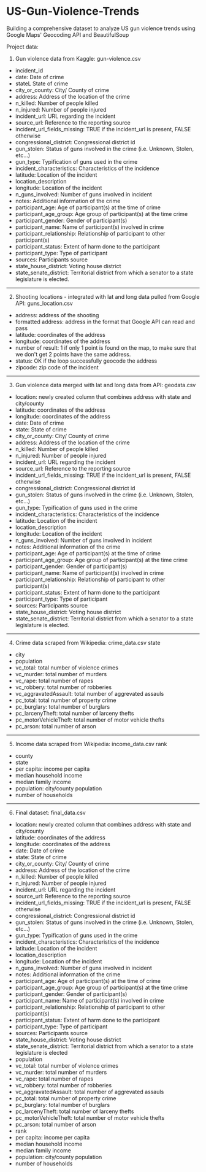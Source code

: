 # US-Gun-Violence-Trends
Building a comprehensive dataset to analyze US gun violence trends using Google Maps' Geocoding API and BeautifulSoup

Project data: 

1. Gun violence data from Kaggle: gun-violence.csv 

* incident_id
* date: Date of crime
* stateL State of crime
* city_or_county: City/ County of crime
* address: Address of the location of the crime
* n_killed: Number of people killed
* n_injured: Number of people injured
* incident_url: URL regarding the incident
* source_url: Reference to the reporting source
* incident_url_fields_missing: TRUE if the incident_url is present, FALSE otherwise
* congressional_district: Congressional district id
* gun_stolen: Status of guns involved in the crime (i.e. Unknown, Stolen, etc...)
* gun_type: Typification of guns used in the crime
* incident_characteristics: Characteristics of the incidence
* latitude: Location of the incident
* location_description
* longitude: Location of the incident
* n_guns_involved: Number of guns involved in incident
* notes: Additional information of the crime
* participant_age: Age of participant(s) at the time of crime
* participant_age_group: Age group of participant(s) at the time crime
* participant_gender: Gender of participant(s)
* participant_name: Name of participant(s) involved in crime
* participant_relationship: Relationship of participant to other participant(s)
* participant_status: Extent of harm done to the participant
* participant_type: Type of participant
* sources: Participants source
* state_house_district: Voting house district
* state_senate_district: Territorial district from which a senator to a state legislature is elected.
________________________________

2. Shooting locations - integrated with lat and long data pulled from Google API: guns_location.csv

* address: address of the shooting
* formatted address: address in the format that Google API can read and pass
* latitude: coordinates of the address
* longitude: coordinates of the address
* number of result: 1 if only 1 point is found on the map, to make sure that we don't get 2 points have the same address. 
* status: OK if the loop successfully geocode the address 
* zipcode: zip code of the incident
________________________________

3. Gun violence data merged with lat and long data from API: geodata.csv 

* location: newly created column that combines address with state and city/county 
* latitude: coordinates of the address
* longitude: coordinates of the address
* date: Date of crime
* state: State of crime
* city_or_county: City/ County of crime
* address: Address of the location of the crime
* n_killed: Number of people killed
* n_injured: Number of people injured
* incident_url: URL regarding the incident
* source_url: Reference to the reporting source
* incident_url_fields_missing: TRUE if the incident_url is present, FALSE otherwise
* congressional_district: Congressional district id
* gun_stolen: Status of guns involved in the crime (i.e. Unknown, Stolen, etc...)
* gun_type: Typification of guns used in the crime
* incident_characteristics: Characteristics of the incidence
* latitude: Location of the incident
* location_description
* longitude: Location of the incident
* n_guns_involved: Number of guns involved in incident
* notes: Additional information of the crime
* participant_age: Age of participant(s) at the time of crime
* participant_age_group: Age group of participant(s) at the time crime
* participant_gender: Gender of participant(s)
* participant_name: Name of participant(s) involved in crime
* participant_relationship: Relationship of participant to other participant(s)
* participant_status: Extent of harm done to the participant
* participant_type: Type of participant
* sources: Participants source
* state_house_district: Voting house district
* state_senate_district: Territorial district from which a senator to a state legislature is elected.
_______________________________

4. Crime data scraped from Wikipedia: crime_data.csv
state

* city
* population
* vc_total: total number of violence crimes 
* vc_murder: total number of murders
* vc_rape: total number of rapes
* vc_robbery: total number of robberies
* vc_aggravatedAssault: total number of aggrevated assauls
* pc_total: total number of property crime
* pc_burglary: total number of burglars
* pc_larcenyTheft: total number of larceny thefts
* pc_motorVehicleTheft: total number of motor vehicle thefts 
* pc_arson: total number of arson 
_______________________________

5. Income data scraped from Wikipedia: income_data.csv
rank

* county
* state
* per capita: income per capita
* median household income
* median family income
* population: city/county population 
* number of households 
_______________________________

6. Final dataset: final_data.csv 

* location: newly created column that combines address with state and city/county 
* latitude: coordinates of the address
* longitude: coordinates of the address
* date: Date of crime
* state: State of crime
* city_or_county: City/ County of crime
* address: Address of the location of the crime
* n_killed: Number of people killed
* n_injured: Number of people injured
* incident_url: URL regarding the incident
* source_url: Reference to the reporting source
* incident_url_fields_missing: TRUE if the incident_url is present, FALSE otherwise
* congressional_district: Congressional district id
* gun_stolen: Status of guns involved in the crime (i.e. Unknown, Stolen, etc...)
* gun_type: Typification of guns used in the crime
* incident_characteristics: Characteristics of the incidence
* latitude: Location of the incident
* location_description
* longitude: Location of the incident
* n_guns_involved: Number of guns involved in incident
* notes: Additional information of the crime
* participant_age: Age of participant(s) at the time of crime
* participant_age_group: Age group of participant(s) at the time crime
* participant_gender: Gender of participant(s)
* participant_name: Name of participant(s) involved in crime
* participant_relationship: Relationship of participant to other participant(s)
* participant_status: Extent of harm done to the participant
* participant_type: Type of participant
* sources: Participants source
* state_house_district: Voting house district
* state_senate_district: Territorial district from which a senator to a state legislature is elected
* population
* vc_total: total number of violence crimes 
* vc_murder: total number of murders
* vc_rape: total number of rapes
* vc_robbery: total number of robberies
* vc_aggravatedAssault: total number of aggrevated assauls
* pc_total: total number of property crime
* pc_burglary: total number of burglars
* pc_larcenyTheft: total number of larceny thefts
* pc_motorVehicleTheft: total number of motor vehicle thefts 
* pc_arson: total number of arson 
* rank
* per capita: income per capita
* median household income
* median family income
* population: city/county population 
* number of households 
